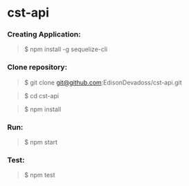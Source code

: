# cst-api

### Creating Application:

> \$ npm install -g sequelize-cli

### Clone repository:

> \$ git clone git@github.com:EdisonDevadoss/cst-api.git

> \$ cd cst-api

> \$ npm install

### Run:

> \$ npm start

### Test:

> \$ npm test
